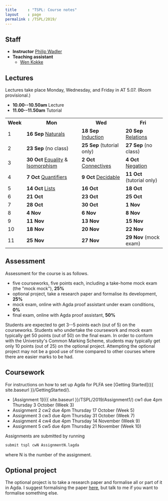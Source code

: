 ```yaml
---
title     : "TSPL: Course notes"
layout    : page
permalink : /TSPL/2019/
---
```


## Staff

* **Instructor**
    [Philip Wadler](https://homepages.inf.ed.ac.uk/wadler)
* **Teaching assistant**
  - [Wen Kokke](mailto:wen.kokke@ed.ac.uk)

## Lectures

Lectures take place Monday, Wednesday, and Friday in AT 5.07. (Room provisional.)
* **10.00--10.50am** Lecture
* **11.00--11.50am** Tutorial

<table>
 <tr>
  <th>Week</th>
  <th>Mon</th>
  <th>Wed</th>
  <th>Fri</th>
 </tr>
 <tr>
  <td>1</td>
  <td><b>16 Sep</b> <a href="{{ site.baseurl }}/Naturals/">Naturals</a></td>
  <td><b>18 Sep</b> <a href="{{ site.baseurl }}/Induction/">Induction</a></td>
  <td><b>20 Sep</b> <a href="{{ site.baseurl }}/Relations/">Relations</a></td>
 </tr>
 <tr>
  <td>2</td>
  <td><b>23 Sep</b> (no class)</td>
  <td><b>25 Sep</b> (tutorial only)</td>
  <td><b>27 Sep</b> (no class)</td>
 </tr>
 <tr>
  <td>3</td>
  <td><b>30 Oct</b> <a href="{{ site.baseurl }}/Equality/">Equality</a> &amp;
                    <a href="{{ site.baseurl }}/Isomorphism/">Isomorphism</a></td>
  <td><b>2 Oct</b> <a href="{{ site.baseurl }}/Connectives/">Connectives</a></td>
  <td><b>4 Oct</b> <a href="{{ site.baseurl }}/Negation/">Negation</a></td>
 </tr>
 <tr>
  <td>4</td>
  <td><b>7 Oct</b> <a href="{{ site.baseurl }}/Quantifiers/">Quantifiers</a></td>
  <td><b>9 Oct</b> <a href="{{ site.baseurl }}/Decidable/">Decidable</a></td>
  <td><b>11 Oct</b> (tutorial only)</td>
 </tr>
 <tr>
  <td>5</td>
  <td><b>14 Oct</b> <a href="{{ site.baseurl }}/Lists/">Lists</a></td>
  <td><b>16 Oct</b> <!-- (tutorial only) --></td>
  <td><b>18 Oct</b> <!-- <a href="{{ site.baseurl }}/Lists/">Lists</a> --></td>
 </tr>
 <tr>
  <td>6</td>
  <td><b>21 Oct</b> <!-- <a href="{{ site.baseurl }}/Lambda/">Lambda</a> --></td>
  <td><b>23 Oct</b> <!-- (no class) --></td>
  <td><b>25 Oct</b> <!-- <a href="{{ site.baseurl }}/Properties/">Properties</a> --></td>
 </tr>
 <tr>
  <td>7</td>
  <td><b>28 Oct</b> <!-- <a href="{{ site.baseurl }}/DeBruijn/">DeBruijn</a> --></td>
  <td><b>30 Oct</b> <!-- <a href="{{ site.baseurl }}/More/">More</a> --></td>
  <td><b>1 Nov</b> <!-- <a href="{{ site.baseurl }}/Inference/">Inference</a> --></td>
 </tr>
 <tr>
  <td>8</td>
  <td><b>4 Nov</b> <!-- (no class) --></td>
  <td><b>6 Nov</b> <!-- (tutorial only) --></td>
  <td><b>8 Nov</b> <!-- <a href="{{ site.baseurl }}/Untyped/">Untyped</a> --></td>
 </tr>
 <tr>
  <td>9</td>
  <td><b>11 Nov</b> <!-- (no class) --></td>
  <td><b>13 Nov</b> <!-- (tutorial only) --></td>
  <td><b>15 Nov</b> <!-- (no class) --></td>
 </tr>
 <tr>
  <td>10</td>
  <td><b>18 Nov</b> <!-- (no class) --></td>
  <td><b>20 Nov</b> <!-- Propositions as Types --></td>
  <td><b>22 Nov</b> <!-- (no class) --></td>
 </tr>
 <tr>
  <td>11</td>
  <td><b>25 Nov</b> <!-- (no class) --></td>
  <td><b>27 Nov</b> <!-- Quantitative (Wen)--></td>
  <td><b>29 Nov</b> (mock exam)</td>
 </tr>
</table>


## Assessment

Assessment for the course is as follows.

* five courseworks, five points each, including a take-home mock exam
  (the "mock mock"), <b>25%</b>
* optional project, take a research paper and formalise its development, <b>25%</b>
* mock exam, online with Agda proof assistant under exam conditions, <b>0%</b>
* final exam, online with Agda proof assistant, <b>50%</b>

Students are expected to get 3--5 points each (out of 5) on the
courseworks. Students who undertake the coursework and mock exam typically
get 50 points (out of 50) on the final exam. In order to conform with
the University's Common Marking Scheme, students may typically
get only 10 points (out of 25) on the optional project.  Attempting
the optional project may not be a good use of time compared to other
courses where there are easier marks to be had.


## Coursework

For instructions on how to set up Agda for PLFA see [Getting Started]({{ site.baseurl }}/GettingStarted/).

* [Assignment 1]({{ site.baseurl }}/TSPL/2019/Assignment1/) cw1 due 4pm Thursday 3 October (Week 3)
* Assignment 2 <!-- [Assignment 2]({{ site.baseurl }}/TSPL/2019/Assignment2/) --> cw2 due 4pm Thursday 17 October (Week 5)
* Assignment 3 <!-- [Assignment 3]({{ site.baseurl }}/TSPL/2019/Assignment3/) --> cw3 due 4pm Thursday 31 October (Week 7)
* Assignment 4 <!-- [Assignment 4]({{ site.baseurl }}/TSPL/2019/Assignment4/) --> cw4 due 4pm Thursday 14 November (Week 9)
* Assignment 5 <!-- [Assignment 5]({{ site.baseurl }}/courses/tspl/2010/Mock1.pdf) --> cw5 due 4pm Thursday 21 November (Week 10)
  <!-- <br />
  Use file [Exam]({{ site.baseurl }}/TSPL/2018/Exam/). Despite the rubric, do **all three questions**. -->


Assignments are submitted by running
``` bash
submit tspl cwN AssignmentN.lagda
```
where N is the number of the assignment.


## Optional project

The optional project is to take a research paper and formalise all or
part of it in Agda.  I suggest formalising the paper
[here](http://homepages.inf.ed.ac.uk/wadler/topics/blame.html#coercions),
but talk to me if you want to formalise something else.


<!--

## Mock exam

Here is the text of the [second mock]({{ site.baseurl }}/courses/tspl/2018/Mock2.pdf)
and the exam [instructions]({{ site.baseurl }}/courses/tspl/2018/Instructions.pdf).

-->
